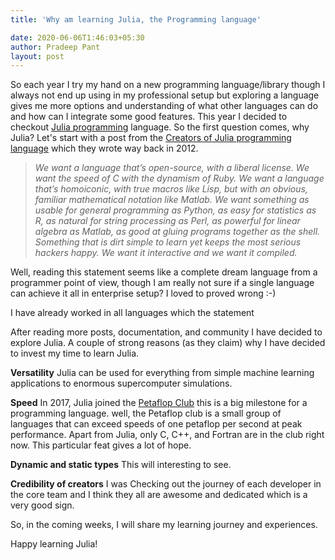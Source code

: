 ```yaml
---
title: 'Why am learning Julia, the Programming language'

date: 2020-06-06T1:46:03+05:30
author: Pradeep Pant
layout: post
---
```

So each year I try my hand on a new programming language/library though I always not end up using in my professional setup but exploring a language gives me more options and understanding of what other languages can do and how can I integrate some good features. 
This year I decided to checkout [Julia programming](https://julialang.org/) language.
So the first question comes, why Julia?
Let's start with a post from the [Creators of Julia programming language](https://julialang.org/blog/2012/02/why-we-created-julia/) which they wrote way back in 2012.

> *We want a language that’s open-source, with a liberal license. We want the speed of C with the dynamism of Ruby. We want a language that’s homoiconic, with true macros like Lisp, but with an obvious, familiar mathematical notation like Matlab. We want something as usable for general programming as Python, as easy for statistics as R, as natural for string processing as Perl, as powerful for linear algebra as Matlab, as good at gluing programs together as the shell. Something that is dirt simple to learn yet keeps the most serious hackers happy. We want it interactive and we want it compiled.*

Well, reading this statement seems like a complete dream language from a programmer point of view, though I am really not sure if a single language can achieve it all in enterprise setup? I loved to proved wrong :-)

I have already worked in all languages which the statement 
 
After reading more posts, documentation, and community I have decided to explore Julia.
A couple of strong reasons (as they claim) why I have decided to invest my time to learn Julia.

**Versatility**
Julia can be used for everything from simple machine learning applications to enormous supercomputer simulations.

**Speed**
In 2017, Julia joined the [Petaflop Club](https://www.hpcwire.com/off-the-wire/julia-joins-petaflop-club/) this is a big milestone for a programming language. well, the Petaflop club is a small group of languages that can exceed speeds of one petaflop per second at peak performance. Apart from Julia, only C, C++, and Fortran are in the club right now.
This particular feat gives a lot of hope.

**Dynamic and static types**
This will interesting to see. 

**Credibility of creators**
I was Checking out the journey of each developer in the core team and I think they all are awesome and dedicated which is a very good sign. 

So, in the coming weeks, I will share my learning journey and experiences. 

Happy learning Julia!